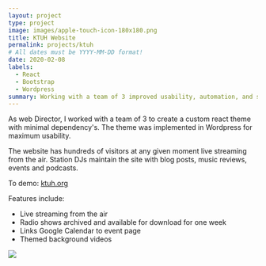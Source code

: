```yaml
---
layout: project
type: project
image: images/apple-touch-icon-180x180.png
title: KTUH Website
permalink: projects/ktuh
# All dates must be YYYY-MM-DD format!
date: 2020-02-08
labels:
  - React
  - Bootstrap
  - Wordpress
summary: Working with a team of 3 improved usability, automation, and scalability in a feature rich web application. 
---
```


As web Director, I worked with a team of 3 to create a custom react theme with minimal dependency's. The theme was implemented in Wordpress for maximum usability.

The website has hundreds of visitors at any given moment live streaming from the air. Station DJs maintain the site with blog posts, music reviews, events and podcasts. 

To demo: <a href="https://www.ktuh.org">ktuh.org</a>

Features include:
  - Live streaming from the air
  - Radio shows archived and available for download for one week
  - Links Google Calendar to event page
  - Themed background videos
  
  
<img class="ui large centered image" src="{{ site.baseurl }}/images/ktuh.png"/>
